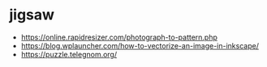 # jigsaw

* https://online.rapidresizer.com/photograph-to-pattern.php
* https://blog.wplauncher.com/how-to-vectorize-an-image-in-inkscape/
* https://puzzle.telegnom.org/
